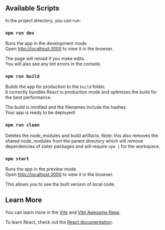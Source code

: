 ## Available Scripts

In the project directory, you can run:


### `npm run dev`

Runs the app in the development mode.\
Open [http://localhost:3000](http://localhost:3000) to view it in the browser.

The page will reload if you make edits.\
You will also see any lint errors in the console.

### `npm run build`

Builds the app for production to the `build` folder.\
It correctly bundles React in production mode and optimizes the build for the best performance.

The build is minified and the filenames include the hashes.\
Your app is ready to be deployed!

### `npm run clean`
Deletes the node_modules and build artifacts.
Note: this also removes the shared node_modules from the parent directory which will remove dependencies of sister packages and will require `npm i` for the workspace.

### `npm start`

Runs the app in the preview mode.\
Open [http://localhost:3000](http://localhost:3000) to view it in the browser.

This allows you to see the built version of local code.
## Learn More

You can learn more in the [Vite](https://vitejs.dev/) and [Vite Awesome Repo](https://github.com/vitejs/awesome-vite).

To learn React, check out the [React documentation](https://reactjs.org/).
